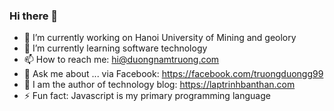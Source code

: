 ### Hi there 👋

- 🔭 I’m currently working on Hanoi University of Mining and geolory
- 🌱 I’m currently learning software technology
- 📫 How to reach me: hi@duongnamtruong.com
- 💬 Ask me about ... via Facebook: https://facebook.com/truongduongg99
- 👦 I am the author of technology blog: https://laptrinhbanthan.com
- ⚡ Fun fact: Javascript is my primary programming language
<!--
**namtruongdev/namtruongdev** is a ✨ _special_ ✨ repository because its `README.md` (this file) appears on your GitHub profile.

Here are some ideas to get you started:

- 🔭 I’m currently working on ...
- 🌱 I’m currently learning ...
- 👯 I’m looking to collaborate on ...
- 🤔 I’m looking for help with ...


- 😄 Pronouns: ...

-->
